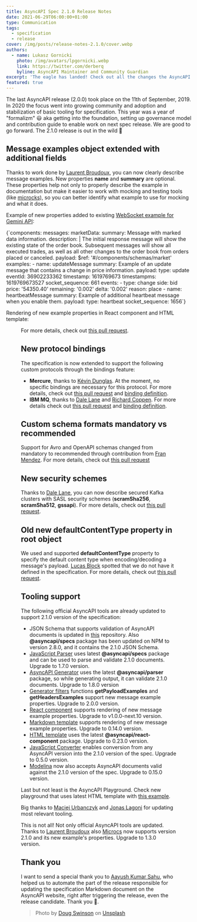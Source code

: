 ```yaml
---
title: AsyncAPI Spec 2.1.0 Release Notes
date: 2021-06-29T06:00:00+01:00
type: Communication
tags:
  - specification
  - release
cover: /img/posts/release-notes-2.1.0/cover.webp
authors:
  - name: Lukasz Gornicki
    photo: /img/avatars/lpgornicki.webp
    link: https://twitter.com/derberq
    byline: AsyncAPI Maintainer and Community Guardian
excerpt: 'The eagle has landed! Check out all the changes the AsyncAPI specification introduces in the new v2.1.0 release'
featured: true
---
```


The last AsyncAPI release (2.0.0) took place on the 11th of September, 2019. In 2020 the focus went into growing community and adoption and stabilization of basic tooling for specification. This year was a year of "formalizm" 😃 aka getting into the foundation, setting up governance model and contribution guide to enable work on next spec release. We are good to go forward. The 2.1.0 release is out in the wild 🎉

## Message examples object extended with additional fields

Thanks to work done by [Laurent Broudoux](https://github.com/lbroudoux), you can now clearly describe message examples. New properties **name** and **summary** are optional. These properties help not only to properly describe the example in documentation but make it easier to work with mocking and testing tools (like [microcks](https://microcks.io/)), so you can better identify what example to use for mocking and what it does.

Example of new properties added to existing [WebSocket example for Gemini API](https://github.com/asyncapi/spec/blob/v2.1.0/examples/websocket-gemini.yml):

<CodeBlock highlightedLines={[10,11,25,26]}>
{`components:
  messages:
    marketData:
      summary: Message with marked data information.
      description: |
        The initial response message will show the existing state of the order book. Subsequent messages will show all executed trades, as well as all other changes to the order book from orders placed or canceled.
      payload:
        $ref: '#/components/schemas/market'
      examples:
        - name: updateMessage
          summary: Example of an update message that contains a change in price information.
          payload:
            type: update
            eventId: 36902233362
            timestamp: 1619769673
            timestampms: 1619769673527
            socket_sequence: 661
            events:
              - type: change
                side: bid
                price: '54350.40'
                remaining: '0.002'
                delta: '0.002'
                reason: place
        - name: heartbeatMessage
          summary: Example of additional heartbeat message when you enable them. 
          payload:
            type: heartbeat
            socket_sequence: 1656`}
</CodeBlock>

Rendering of new example properties in React component and HTML template:

<Figure
  src="/img/posts/release-notes-2.1.0/ui.webp"
/>

For more details, check out [this pull request](https://github.com/asyncapi/spec/pull/534).

## New protocol bindings

The specification is now extended to support the following custom protocols through the bindings feature:
- **Mercure**, thanks to [Kévin Dunglas](https://github.com/dunglas). At the moment, no specific bindings are necessary for this protocol. For more details, check out [this pull request](https://github.com/asyncapi/spec/pull/278) and [binding definition](https://github.com/asyncapi/bindings/tree/master/mercure).
- **IBM MQ**, thanks to [Dale Lane](https://github.com/dalelane) and [Richard Coppen](https://github.com/rcoppen). For more details check out [this pull request](https://github.com/asyncapi/spec/pull/537) and [binding definition](https://github.com/asyncapi/bindings/tree/master/ibmmq).

## Custom schema formats mandatory vs recommended

Support for Avro and OpenAPI schemas changed from mandatory to recommended through contribution from [Fran Mendez](https://github.com/fmvilas). For more details, check out [this pull request](https://github.com/asyncapi/spec/pull/289)

## New security schemes

Thanks to [Dale Lane](https://github.com/dalelane), you can now describe secured Kafka clusters with SASL security schemes (**scramSha256**, **scramSha512**, **gssapi**). For more details, check out [this pull request](https://github.com/asyncapi/spec/pull/502).

## Old new defaultContentType property in root object

We used and supported **defaultContentType** property to specify the default content type when encoding/decoding a message's payload. [Lucas Block](https://github.com/BlockLucas) spotted that we do not have it defined in the specification. For more details, check out [this pull request](https://github.com/asyncapi/spec/pull/419).

## Tooling support

The following official AsyncAPI tools are already updated to support 2.1.0 version of the specification:
- JSON Schema that supports validation of AsyncAPI documents is updated in [this](https://github.com/asyncapi/asyncapi-node) repository. Also **@asyncapi/specs** package has been updated on NPM to version 2.8.0, and it contains the 2.1.0 JSON Schema.
- [JavaScript Parser](https://github.com/asyncapi/parser-js/) uses latest **@asyncapi/specs** package and can be used to parse and validate 2.1.0 documents. Upgrade to 1.7.0 version.
- [AsyncAPI Generator](https://github.com/asyncapi/generator/) uses the latest **@asyncapi/parser** package, so while generating output, it can validate 2.1.0 documents. Upgrade to 1.8.0 version
- [Generator filters](https://github.com/asyncapi/generator-filters) functions **getPayloadExamples** and **getHeadersExamples** support new message example properties. Upgrade to 2.0.0 version.
- [React component](https://github.com/asyncapi/asyncapi-react/) supports rendering of new message example properties. Upgrade to v1.0.0-next.10 version.
- [Markdown template](https://github.com/asyncapi/markdown-template) supports rendering of new message example properties. Upgrade to 0.14.0 version.
- [HTML template](https://github.com/asyncapi/html-template) uses the latest **@asyncapi/react-component** package. Upgrade to 0.23.0 version.
- [JavaScript Converter](https://github.com/asyncapi/converter-js/) enables conversion from any AsyncAPI version into the 2.1.0 version of the spec. Upgrade to 0.5.0 version.
- [Modelina](https://github.com/asyncapi/modelina) now also accepts AsyncAPI documents valid against the 2.1.0 version of the spec. Upgrade to 0.15.0 version.


Last but not least is the AsyncAPI Playground. Check new playground that uses latest HTML template with [this example](https://playground.asyncapi.io/?url=https://raw.githubusercontent.com/asyncapi/spec/v2.1.0/examples/websocket-gemini.yml).

Big thanks to [Maciej Urbanczyk](https://github.com/magicmatatjahu) and [Jonas Lagoni](https://github.com/jonaslagoni/) for updating most relevant tooling.

This is not all! Not only official AsyncAPI tools are updated. Thanks to [Laurent Broudoux](https://github.com/lbroudoux) also [Microcs](https://microcks.io/) now supports version 2.1.0 and its new example's properties. Upgrade to 1.3.0 version.

## Thank you

I want to send a special thank you to [Aayush Kumar Sahu](https://github.com/aayushmau5), who helped us to automate the part of the release responsible for updating the specification Markdown document on the AsyncAPI website, right after triggering the release, even the release candidate. Thank you :bow:.

> Photo by <a href="https://unsplash.com/@dougswinson?utm_source=unsplash&utm_medium=referral&utm_content=creditCopyText">Doug Swinson</a> on <a href="https://unsplash.com/s/photos/landing-eagle?utm_source=unsplash&utm_medium=referral&utm_content=creditCopyText">Unsplash</a>
